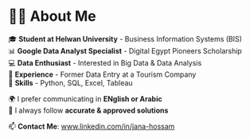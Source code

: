 # 👩‍💻 About Me

🎓 **Student at Helwan University** - Business Information Systems (BIS)  
📊 **Google Data Analyst Specialist** - Digital Egypt Pioneers Scholarship  
💻 **Data Enthusiast** - Interested in Big Data & Data Analysis  
📌 **Experience** - Former Data Entry at a Tourism Company  
🚀 **Skills** - Python, SQL, Excel, Tableau  

🌍 I prefer communicating in **ENglish or Arabic**  
📌 I always follow **accurate & approved solutions**  

📫 **Contact Me**:  www.linkedin.com/in/jana-hossam
